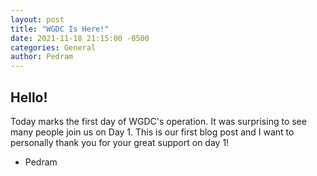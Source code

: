```yaml
---
layout: post
title: "WGDC Is Here!"
date: 2021-11-18 21:15:00 -0500
categories: General
author: Pedram
---
```



## Hello!

Today marks the first day of WGDC's operation. It was surprising to see many people join us on Day 1. This is our first blog post and I want to personally thank you for your great support on day 1!
- Pedram
